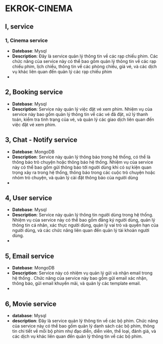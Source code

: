 # EKROK-CINEMA
## I, service
### 1, Cinema service
- **Datebase**: Mysql
- **Description**:  Đây là service quản lý thông tin về các rạp chiếu phim. Các chức năng của service này có thể bao gồm quản lý thông tin về các rạp chiếu phim, lịch chiếu, thông tin về các phòng chiếu, giá vé, và các dịch vụ khác liên quan đến quản lý các rạp chiếu phim
- 

## 2, Booking service
- **Datebase**: Mysql
- **Description**: Service này quản lý việc đặt vé xem phim. Nhiệm vụ của service này bao gồm quản lý thông tin về các vé đã đặt, xử lý thanh toán, kiểm tra tình trạng của vé, và quản lý các giao dịch liên quan đến việc đặt vé xem phim.

## 3, Chat - Notify service
- **Datebase**: MongoDB
- **Description**: Service này quản lý thông báo trong hệ thống, có thể là thông báo trò chuyện hoặc thông báo hệ thống. Nhiệm vụ của service này có thể bao gồm gửi thông báo tới người dùng khi có sự kiện quan trọng xảy ra trong hệ thống, thông báo trong các cuộc trò chuyện hoặc nhóm trò chuyện, và quản lý cài đặt thông báo của người dùng
-

## 4, User service
- **Datebase**: Mysql
- **Description**: Service này quản lý thông tin người dùng trong hệ thống. Nhiệm vụ của service này có thể bao gồm đăng ký người dùng, quản lý thông tin cá nhân, xác thực người dùng, quản lý vai trò và quyền hạn của người dùng, và các chức năng liên quan đến quản lý tài khoản người dùng.
-

## 5, Email service
- **Datebase**: MongoDB
- **Description**: Service này có nhiệm vụ quản lý gửi và nhận email trong hệ thống . Chức năng của service này bao gồm gửi email xác nhận, thông báo, gửi email khuyến mãi, và quản lý các template email.
-

## 6, Movie service
- **database**: Mysql
- **description**: Đây là service quản lý thông tin về các bộ phim. Chức năng của service này có thể bao gồm quản lý danh sách các bộ phim, thông tin chi tiết về mỗi bộ phim như đạo diễn, diễn viên, thể loại, đánh giá, và các dịch vụ khác liên quan đến quản lý thông tin về các bộ phim.